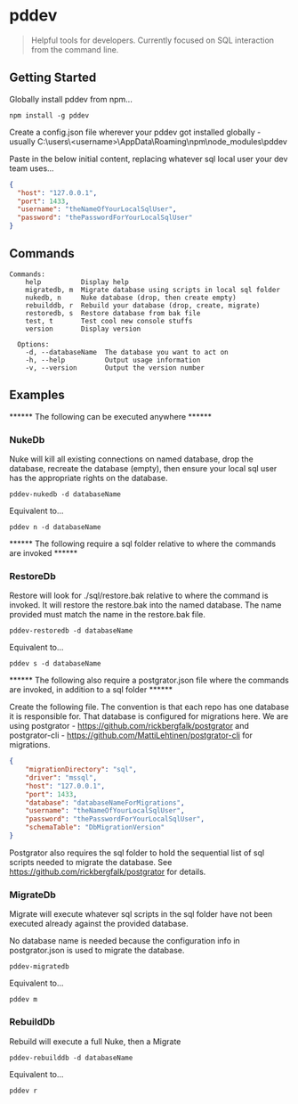 # pddev

> Helpful tools for developers.  Currently focused on SQL interaction from the command line.

## Getting Started
Globally install pddev from npm...
```
npm install -g pddev
```

Create a config.json file wherever your pddev got installed globally -   
usually C:\users\\&lt;username&gt;\AppData\Roaming\npm\node_modules\pddev

Paste in the below initial content, replacing whatever sql local user your dev team uses...
```json
{
  "host": "127.0.0.1",
  "port": 1433,
  "username": "theNameOfYourLocalSqlUser",
  "password": "thePasswordForYourLocalSqlUser"
}
```

## Commands

```
Commands:
    help          Display help
    migratedb, m  Migrate database using scripts in local sql folder
    nukedb, n     Nuke database (drop, then create empty)
    rebuilddb, r  Rebuild your database (drop, create, migrate)
    restoredb, s  Restore database from bak file
    test, t       Test cool new console stuffs
    version       Display version

  Options:
    -d, --databaseName  The database you want to act on
    -h, --help          Output usage information
    -v, --version       Output the version number
```

## Examples
****** The following can be executed anywhere ******

### NukeDb
Nuke will kill all existing connections on named database, drop the database, recreate the database (empty), then ensure your local 
sql user has the appropriate rights on the database.
```
pddev-nukedb -d databaseName
```
Equivalent to... 
```
pddev n -d databaseName
```

****** The following require a sql folder relative to where the commands are invoked ******

### RestoreDb
Restore will look for ./sql/restore.bak relative to where the command is invoked.  It will restore the restore.bak into the named database.   The name provided must match the name in the restore.bak file.
```
pddev-restoredb -d databaseName
```
Equivalent to... 
```
pddev s -d databaseName
```

****** The following also require a postgrator.json file where the commands are invoked, in addition to a sql folder ******

Create the following file.  The convention is that each repo has one database it is responsible for.  That database is configured 
for migrations here.  We are using postgrator - https://github.com/rickbergfalk/postgrator and postgrator-cli - https://github.com/MattiLehtinen/postgrator-cli for migrations.
```json
{
    "migrationDirectory": "sql",
    "driver": "mssql",
    "host": "127.0.0.1",
    "port": 1433,
    "database": "databaseNameForMigrations",
    "username": "theNameOfYourLocalSqlUser",
    "password": "thePasswordForYourLocalSqlUser",
    "schemaTable": "DbMigrationVersion"
}
```

Postgrator also requires the sql folder to hold the sequential list of sql scripts needed to migrate the database.  See https://github.com/rickbergfalk/postgrator for details. 

### MigrateDb
Migrate will execute whatever sql scripts in the sql folder have not been executed already against the provided database.

No database name is needed because the configuration info in postgrator.json is used to migrate the database.
```
pddev-migratedb
```
Equivalent to... 
```
pddev m
```

### RebuildDb
Rebuild will execute a full Nuke, then a Migrate
```
pddev-rebuilddb -d databaseName
```
Equivalent to... 
```
pddev r
```